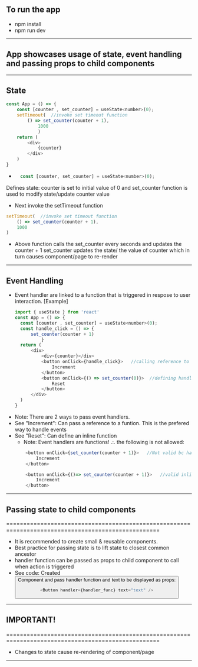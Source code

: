## To run the app
 - npm install
 - npm run dev
---------------------------------------------------------------------------------------------------
## App showcases usage of state, event handling and passing props to child components
---------------------------------------------------------------------------------------------------
## State
```javascript
const App = () => {
    const [counter , set_counter] = useState<number>(0);
    setTimeout(  //invoke set timeout function
        () => set_counter(counter + 1),
            1000
            )
    return (
        <div>
            {counter}
        </div>
    )
}
```
- ```javascript 
    const [counter, set_counter] = useState<number>(0);
  ```
Defines state: counter is set to initial value of 0 and set_counter function is used to 
modify state/update counter value
- Next invoke the setTimeout function 
```javascript
setTimeout(  //invoke set timeout function
    () => set_counter(counter + 1),
    1000
)
```
- Above function calls the set_counter every seconds and updates the counter + 1
  set_counter updates the state/ the value of counter which in turn causes component/page to
  re-render
---------------------------------------------------------------------------------------------------
## Event Handling
- Event handler are linked to a function that is triggered in respose to user interaction. 
  [Example]
  ```js 
  import { useState } from 'react'
  const App = () => {
    const [counter , set_counter] = useState<number>(0);
    const handle_click = () => {
        set_counter(counter + 1)
            }
    return (
        <div>
            <div>{counter}</div>
            <button onClick={handle_click}>   //calling reference to event handler function
                Increment
            </button>
            <button onClick={() => set_counter(0)}>  //defining handler function inline
                Reset
            </button>
        </div>
    )
  }
  ```
- Note: There are 2 ways to pass event handlers. 
- See "Increment": Can pass a reference to a funtion. This is the prefered way to handle
  events
- See "Reset": Can define an inline function
    - Note: Event handlers are functions! .:. the following is not allowed:
    ```javascript
        <button onClick={set_counter(counter + 1)}>   //Not valid bc handler must be a function
            Increment
        </button>
    ```
    ```javascript
        <button onClick={()=> set_counter(counter + 1)}>   //valid inline handler function
            Increment
        </button>
    ```
---------------------------------------------------------------------------------------------------
## Passing state to child components
===================================================================================================
- It is recommended to create small & reusable components. 
- Best practice for passing state is to lift state to closest common ancestor
- handler function can be passed as props to child component to call when action is triggered
- See code: Created <Button /> Component and pass handler function and text to be displayed 
  as props:
    ```javascript 
   <Button handler={handler_func} text="text" />
   ```
---------------------------------------------------------------------------------------------------
## IMPORTANT!
===================================================================================================
- Changes to state cause re-rendering of component/page
---------------------------------------------------------------------------------------------------
